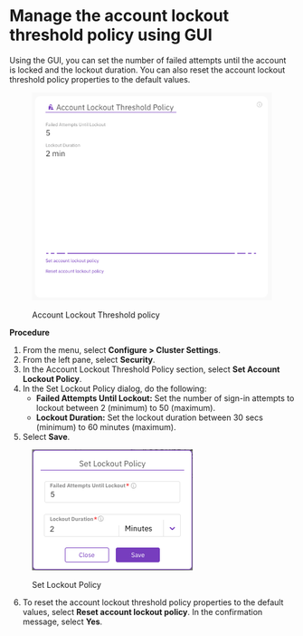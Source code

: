 # Manage the account lockout threshold policy using GUI

Using the GUI, you can set the number of failed attempts until the account is locked and the lockout duration. You can also reset the account lockout threshold policy properties to the default values.

<figure><img src="../../../.gitbook/assets/wmng_account_lockout.png" alt=""><figcaption><p>Account Lockout Threshold policy</p></figcaption></figure>

**Procedure**

1. From the menu, select **Configure > Cluster Settings**.
2. From the left pane, select **Security**.
3. In the Account Lockout Threshold Policy section, select **Set Account Lockout Policy**.
4. In the Set Lockout Policy dialog, do the following:
   * **Failed Attempts Until Lockout:** Set the number of sign-in attempts to lockout between 2 (minimum) to 50 (maximum).
   * **Lockout Duration:** Set the lockout duration between 30 secs (minimum) to 60 minutes (maximum).
5. Select **Save**.

<figure><img src="../../../.gitbook/assets/wmng_set_lockout_policy.png" alt=""><figcaption><p>Set Lockout Policy</p></figcaption></figure>

6. To reset the account lockout threshold policy properties to the default values, select **Reset account lockout policy**. In the confirmation message, select **Yes**.
